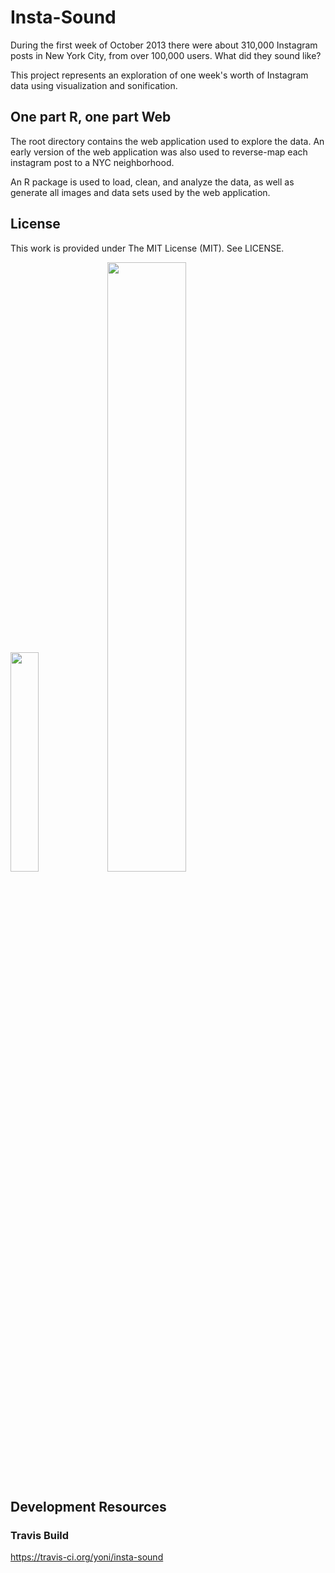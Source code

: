 # Insta-Sound

During the first week of October 2013 there were about 310,000 Instagram posts in New York City, from over 100,000 users.
What did they sound like?

This project represents an exploration of one week's worth of Instagram data using visualization and sonification.


## One part R, one part Web

The root directory contains the web application used to explore the data. An early version of the web application
was also used to reverse-map each instagram post to a NYC neighborhood.

An R package is used to load, clean, and analyze the data, as well as generate all images and data sets
used by the web application.

## License

This work is provided under The MIT License (MIT). See LICENSE.

<img style="width: 30%" src="https://raw.github.com/yoni/insta-sound/gh-pages/images/nyc_map_all_posts.png" />
<img style="width: 50%" src="https://raw.github.com/yoni/insta-sound/gh-pages/images/nyc_tod_polar.png" />

## Development Resources

### Travis Build
https://travis-ci.org/yoni/insta-sound

